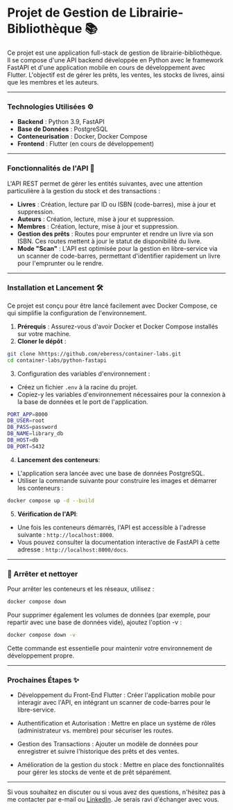 # Projet de Gestion de Librairie-Bibliothèque 📚

Ce projet est une application full-stack de gestion de librairie-bibliothèque. Il se compose d'une API backend développée en Python avec le framework FastAPI et d'une application mobile en cours de développement avec Flutter. L'objectif est de gérer les prêts, les ventes, les stocks de livres, ainsi que les membres et les auteurs.

---

### Technologies Utilisées ⚙️

- **Backend** : Python 3.9, FastAPI
- **Base de Données** : PostgreSQL
- **Conteneurisation** : Docker, Docker Compose
- **Frontend** : Flutter (en cours de développement)

---

### Fonctionnalités de l'API 🚀

L'API REST permet de gérer les entités suivantes, avec une attention particulière à la gestion du stock et des transactions :

- **Livres** : Création, lecture par ID ou ISBN (code-barres), mise à jour et suppression.
- **Auteurs** : Création, lecture, mise à jour et suppression.
- **Membres** : Création, lecture, mise à jour et suppression.
- **Gestion des prêts** : Routes pour emprunter et rendre un livre via son ISBN. Ces routes mettent à jour le statut de disponibilité du livre.
- **Mode "Scan"** : L'API est optimisée pour la gestion en libre-service via un scanner de code-barres, permettant d'identifier rapidement un livre pour l'emprunter ou le rendre.

---

### Installation et Lancement 🛠️

Ce projet est conçu pour être lancé facilement avec Docker Compose, ce qui simplifie la configuration de l'environnement.

1. **Prérequis** : Assurez-vous d'avoir Docker et Docker Compose installés sur votre machine.
2. **Cloner le dépôt** :
```sh
git clone hhttps://github.com/eberess/container-labs.git
cd container-labs/python-fastapi
```

3. Configuration des variables d'environnement :

-   Créez un fichier ```.env``` à la racine du projet.
-   Copiez-y les variables d'environnement nécessaires pour la connexion à la base de données et le port de l'application.
	
```sh
PORT_APP=8000
DB_USER=root
DB_PASS=password
DB_NAME=library_db
DB_HOST=db
DB_PORT=5432
```

4. **Lancement des conteneurs**:
- L'application sera lancée avec une base de données PostgreSQL.
- Utiliser la commande suivante pour construire les images et démarrer les conteneurs :
```sh
docker compose up -d --build
``` 
5. **Vérification de l'API**:
- Une fois les conteneurs démarrés, l'API est accessible à l'adresse suivante : ```http://localhost:8000```.
- Vous pouvez consulter la documentation interactive de FastAPI à cette adresse : ```http://localhost:8000/docs```.

---
### 🛑 Arrêter et nettoyer

Pour arrêter les conteneurs et les réseaux, utilisez :
```sh
docker compose down
```
Pour supprimer également les volumes de données (par exemple, pour repartir avec une base de données vide), ajoutez l'option -v :
```sh
docker compose down -v
```
Cette commande est essentielle pour maintenir votre environnement de développement propre.

---
### Prochaines Étapes ✨

- Développement du Front-End Flutter : Créer l'application mobile pour interagir avec l'API, en intégrant un scanner de code-barres pour le libre-service.

- Authentification et Autorisation : Mettre en place un système de rôles (administrateur vs. membre) pour sécuriser les routes.

- Gestion des Transactions : Ajouter un modèle de données pour enregistrer et suivre l'historique des prêts et des ventes.

- Amélioration de la gestion du stock : Mettre en place des fonctionnalités pour gérer les stocks de vente et de prêt séparément.

---
Si vous souhaitez en discuter ou si vous avez des questions, n'hésitez pas à me contacter par e-mail ou [LinkedIn](https://www.linkedin.com/in/el-beressa/). Je serais ravi d'échanger avec vous.